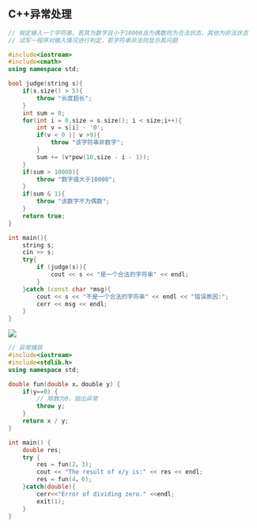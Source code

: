 <!--
 * @Description: 
 * @Version: 1.0
 * @Author: DaLao
 * @Email: dalao_li@163.com
 * @Date: 2021-02-10 12:22:12
 * @LastEditors: DaLao
 * @LastEditTime: 2021-11-27 20:10:25
-->
## C++异常处理

```c++
// 规定输入一个字符串，若其为数字且小于10000且为偶数则为合法状态，其他为非法状态
// 试写一程序对输入情况进行判定，若字符串非法则显示其问题

#include<iostream>
#include<cmath>
using namespace std;

bool judge(string s){
	if(s.size() > 5){
		throw "长度超长";
	}
	int sum = 0;
	for(int i = 0,size = s.size(); i < size;i++){
		int v = s[i] - '0';
		if(v < 0 || v >9){
			throw "该字符串非数字";
		}
		sum += (v*pow(10,size - i - 1));
	} 
	if(sum > 10000){
		throw "数字值大于10000";
	}
	if(sum & 1){
		throw "该数字不为偶数";
	} 
	return true; 
}

int main(){
	string s;
	cin >> s;
    try{
        if (judge(s)){
            cout << s << "是一个合法的字符串" << endl;
        }
    }catch (const char *msg){
        cout << s << "不是一个合法的字符串" << endl << "错误原因:";
        cerr << msg << endl;
    }
} 
```

![](https://cdn.hurra.ltd/img/20211127201210.png)


```c++
// 异常捕获
#include<iostream>
#include<stdlib.h>
using namespace std;

double fun(double x，double y) {
	if(y==0) {
		// 除数为0，抛出异常
		throw y;        
	}
	return x / y;
}

int main() {
	double res;
	try {              
		res = fun(2，3);
		cout << "The result of x/y is:" << res << endl;
		res = fun(4，0);   
	}catch(double){     
		cerr<<"Error of dividing zero." <<endl;
		exit(1);          
	} 
}
```